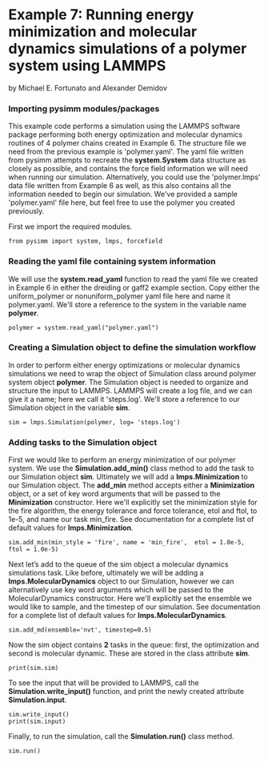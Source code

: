 Example 7: Running energy minimization and molecular dynamics simulations of a polymer system using LAMMPS
=======================================================================
by Michael E. Fortunato and Alexander Demidov

### Importing pysimm modules/packages
This example code performs a simulation using the LAMMPS software package performing both energy optimization and molecular dynamics  routines of 4 polymer chains created in Example 6. The structure file we need from the previous example is 'polymer.yaml'. The yaml file written from pysimm attempts to recreate the **system.System** data structure as closely as possible, and contains the force field information we will need when running our simulation. Alternatively, you could use the 'polymer.lmps' data file written from Example 6 as well, as this also contains all the information needed to begin our simulation. We've provided a sample 'polymer.yaml' file here, but feel free to use the polymer you created previously.

First we import the required modules.

```
from pysimm import system, lmps, forcefield
```

### Reading the yaml file containing system information
We will use the **system.read_yaml** function to read the yaml file we created in Example 6 in either the dreiding or gaff2 example section. Copy either the uniform_polymer or nonuniform_polymer yaml file here and name it polymer.yaml. We'll store a reference to the system in the variable name **polymer**.

```
polymer = system.read_yaml("polymer.yaml")
```

### Creating a Simulation object to define the simulation workflow

In order to perform either energy optimizations or molecular dynamics simulations we need to wrap the object of Simulation class around polymer system object **polymer**.  The Simulation object is needed to organize and structure the input to LAMMPS. LAMMPS will create a log file, and we can give it a name; here we call it 'steps.log'. We'll store a reference to our Simulation object in the variable **sim**.

```
sim = lmps.Simulation(polymer, log= 'steps.log')
```

### Adding tasks to the Simulation object

First we would like to perform an energy minimization of our polymer system. We use the **Simulation.add_min()** class method to add the task to our Simulation object **sim**. Ultimately we will add a **lmps.Minimization** to our Simulation object. The **add_min** method accepts either a **Minimization** object, or a set of key word arguments that will be passed to the **Minimization** constructor. Here we'll explicitly set the minimization style for the fire algorithm, the energy tolerance and force tolerance, etol and ftol, to 1e-5, and name our task min_fire. See documentation for a complete list of default values for **lmps.Minimization**.

```
sim.add_min(min_style = 'fire', name = 'min_fire',  etol = 1.0e-5, ftol = 1.0e-5)
```

Next let’s add to the queue of the sim object a molecular dynamics simulations task. Like before, ultimately we will be adding a **lmps.MolecularDynamics** object to our Simulation, however we can alternatively use key word arguments which will be passed to the MolecularDynamics constructor. Here we'll explicitly set the ensemble we would like to sample, and the timestep of our simulation. See documentation for a complete list of default values for **lmps.MolecularDynamics**.

```
sim.add_md(ensemble='nvt', timestep=0.5)
```

Now the sim object contains **2** tasks in the queue: first, the optimization and second is molecular dynamic. These are stored in the class attribute **sim**.

```
print(sim.sim)
```

To see the input that will be provided to LAMMPS, call the **Simulation.write_input()** function, and print the newly created attribute **Simulation.input**.

```
sim.write_input()
print(sim.input)
```

Finally, to run the simulation, call the **Simulation.run()** class method.

```
sim.run()
```

